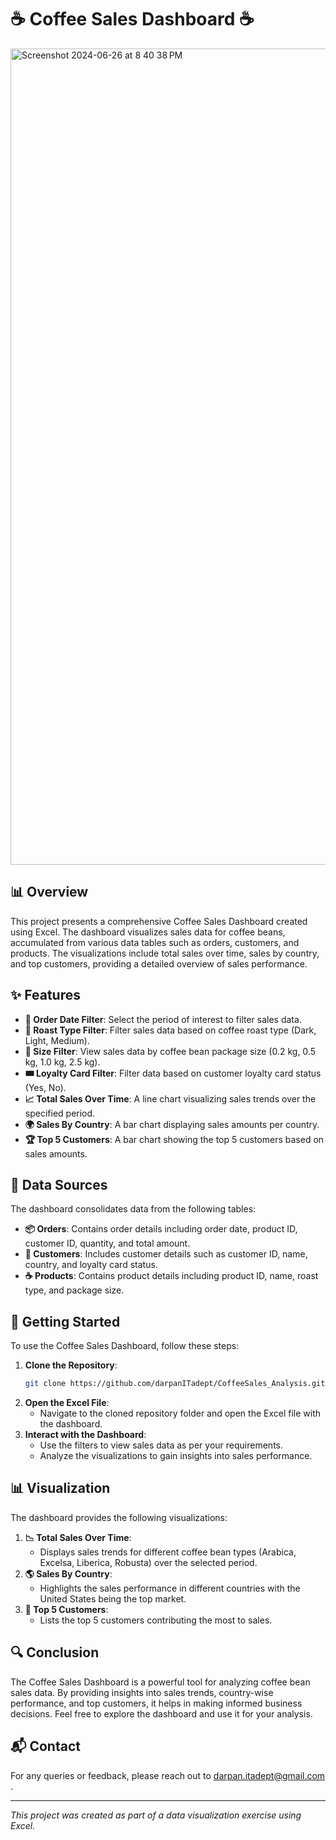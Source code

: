 # ☕ Coffee Sales Dashboard ☕

<img width="1306" alt="Screenshot 2024-06-26 at 8 40 38 PM" src="https://github.com/darpanITadept/CoffeeSales_Analysis/assets/112990024/b2badc48-a5f4-496b-950d-b4a131e23c81">

## 📊 Overview

This project presents a comprehensive Coffee Sales Dashboard created using Excel. The dashboard visualizes sales data for coffee beans, accumulated from various data tables such as orders, customers, and products. The visualizations include total sales over time, sales by country, and top customers, providing a detailed overview of sales performance.

## ✨ Features

- **📅 Order Date Filter**: Select the period of interest to filter sales data.
- **🌱 Roast Type Filter**: Filter sales data based on coffee roast type (Dark, Light, Medium).
- **📏 Size Filter**: View sales data by coffee bean package size (0.2 kg, 0.5 kg, 1.0 kg, 2.5 kg).
- **🎟️ Loyalty Card Filter**: Filter data based on customer loyalty card status (Yes, No).
- **📈 Total Sales Over Time**: A line chart visualizing sales trends over the specified period.
- **🌍 Sales By Country**: A bar chart displaying sales amounts per country.
- **🏆 Top 5 Customers**: A bar chart showing the top 5 customers based on sales amounts.

## 📁 Data Sources

The dashboard consolidates data from the following tables:
- **📦 Orders**: Contains order details including order date, product ID, customer ID, quantity, and total amount.
- **👥 Customers**: Includes customer details such as customer ID, name, country, and loyalty card status.
- **☕ Products**: Contains product details including product ID, name, roast type, and package size.

## 🚀 Getting Started

To use the Coffee Sales Dashboard, follow these steps:

1. **Clone the Repository**: 
    ```bash
    git clone https://github.com/darpanITadept/CoffeeSales_Analysis.git
    ```
2. **Open the Excel File**: 
    - Navigate to the cloned repository folder and open the Excel file with the dashboard.
3. **Interact with the Dashboard**: 
    - Use the filters to view sales data as per your requirements.
    - Analyze the visualizations to gain insights into sales performance.

## 📊 Visualization

The dashboard provides the following visualizations:

1. **📉 Total Sales Over Time**: 
    - Displays sales trends for different coffee bean types (Arabica, Excelsa, Liberica, Robusta) over the selected period.
2. **🌎 Sales By Country**: 
    - Highlights the sales performance in different countries with the United States being the top market.
3. **🏅 Top 5 Customers**: 
    - Lists the top 5 customers contributing the most to sales.

## 🔍 Conclusion

The Coffee Sales Dashboard is a powerful tool for analyzing coffee bean sales data. By providing insights into sales trends, country-wise performance, and top customers, it helps in making informed business decisions. Feel free to explore the dashboard and use it for your analysis.

## 📬 Contact

For any queries or feedback, please reach out to darpan.itadept@gmail.com .

---

*This project was created as part of a data visualization exercise using Excel.*
